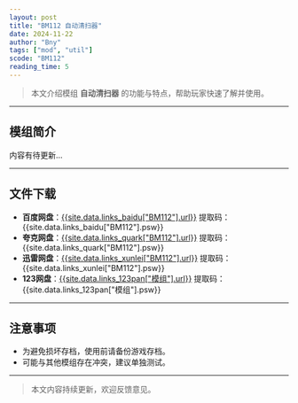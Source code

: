 ```yaml
---
layout: post
title: "BM112 自动清扫器"
date: 2024-11-22
author: "Bny"
tags: ["mod", "util"]
scode: "BM112"
reading_time: 5
---
```


> 本文介绍模组 **自动清扫器** 的功能与特点，帮助玩家快速了解并使用。

---

## 模组简介

内容有待更新...

---

## 文件下载
- **百度网盘**：[{{site.data.links_baidu["BM112"].url}}]({{site.data.links_baidu["BM112"].url}}) 提取码：{{site.data.links_baidu["BM112"].psw}}
- **夸克网盘**：[{{site.data.links_quark["BM112"].url}}]({{site.data.links_quark["BM112"].url}}) 提取码：{{site.data.links_quark["BM112"].psw}}
- **迅雷网盘**：[{{site.data.links_xunlei["BM112"].url}}]({{site.data.links_xunlei["BM112"].url}}) 提取码：{{site.data.links_xunlei["BM112"].psw}}
- **123网盘**：[{{site.data.links_123pan["模组"].url}}]({{site.data.links_123pan["模组"].url}}) 提取码：{{site.data.links_123pan["模组"].psw}}

---

## 注意事项
- 为避免损坏存档，使用前请备份游戏存档。
- 可能与其他模组存在冲突，建议单独测试。

---

> 本文内容持续更新，欢迎反馈意见。
